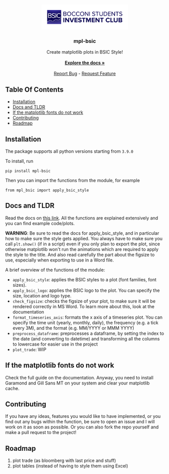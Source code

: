 <br/>
<p align="center">
  <a href="https://github.com/NotFrancee/mpl_bsic">
    <img src="images/logo.png" alt="Logo" height="80">
  </a>

  <h3 align="center">mpl-bsic</h3>

  <p align="center">
    Create matplotlib plots in BSIC Style!
    <br/>
    <br/>
    <a href="https://mpl-bsic.readthedocs.io/en/latest/"><strong>Explore the docs »</strong></a>
    <br/>
    <br/>
    <a href="https://github.com/NotFrancee/mpl_bsic/issues">Report Bug</a>
    -
    <a href="https://github.com/NotFrancee/mpl_bsic/issues">Request Feature</a>
  </p>
</p>

## Table Of Contents

* [Installation](#installation)
* [Docs and TLDR](#docs-and-tldr)
* [If the matplotlib fonts do not work](#if-the-matplotlib-fonts-do-not-work)
* [Contributing](#contributing)
* [Roadmap](#roadmap)

## Installation

The package supports all python versions starting from `3.9.0`

To install, run

```
pip install mpl-bsic
```


Then you can import the functions from the module, for example

```
from mpl_bsic import apply_bsic_style
```

## Docs and TLDR

Read the docs on [this link](https://mpl-bsic.readthedocs.io/).
All the functions are explained extensively and you can find example code/plots.

**WARNING**: Be sure to read the docs for apply_bsic_style, and in particular how to make sure the style gets applied. You always have to make sure you call `plt.show()`
(if in a script) even if you only plan to export the plot, since otherwise matplotlib won't run the animations which are required to apply the style to the title.
And also read carefully the part about the figsize to use, especially when exporting to use in a Word file.

A brief overview of the functions of the module:

* `apply_bsic_style`: applies the BSIC styles to a plot (font families, font sizes).
* `apply_bsic_logo`: applies the BSIC logo to the plot. You can specify the size, location and logo type.
* `check_figsize`: checks the figsize of your plot, to make sure it will be rendered correctly in MS Word.
    To learn more about this, look at the documentation
* `format_timeseries_axis`: formats the x axis of a timeseries plot.
    You can specify the time unit (yearly, monthly, daily), the frequency (e.g. a tick every 3M), and the format (e.g. MM/YYYY or MMM YYYY)
* `preprocess_dataframe`: preprocesses a dataframe, by setting the index to the date (and converting to datetime)
    and transforming all the columns to lowercase for easier use in the project
* `plot_trade`: WIP

## If the matplotlib fonts do not work

Check the full guide on the documentation. Anyway, you need to install
Garamond and Gill Sans MT on your system and clear your matplotlib cache.

## Contributing

If you have any ideas, features you would like to have implemented, or you find out any bugs within the function, be sure
to open an issue and I will work on it as soon as possible. Or you can also fork the repo yourself and make a pull request
to the project!

## Roadmap

1) plot trade (as bloomberg with last price and stuff)
2) plot tables (instead of having to style them using Excel)